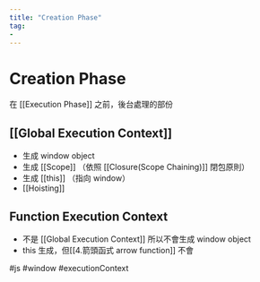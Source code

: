 ```yaml
---
title: "Creation Phase"
tag: 
- 
---
```

# Creation Phase
在 [[Execution Phase]] 之前，後台處理的部份

## [[Global Execution Context]]
- 生成 window object
- 生成 [[Scope]] （依照 [[Closure(Scope Chaining)]] 閉包原則）
- 生成 [[this]] （指向 window）
- [[Hoisting]]

## Function Execution Context
- 不是 [[Global Execution Context]] 所以不會生成 window object
- this 生成，但[[4.箭頭函式 arrow function]] 不會

#js #window #executionContext